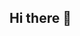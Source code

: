 ## Hi there 👋

<!--
**KareemMahrous/KareemMahrous** is a ✨ _special_ ✨ repository because its `README.md` (this file) appears on your GitHub profile.

### 👋 About Me

- 🔭 I’m currently working as a Mid-Level Flutter Developer on large-scale projects for the Ministry of Justice – Saudi Arabia.
- 🌱 I’m constantly learning advanced Flutter techniques, clean architecture principles, and exploring unit testing.
- 👯 I’m looking to collaborate on impactful Flutter projects that focus on clean code, maintainability, and great user experience.
- 🤔 I’m looking for help with mastering performance optimization.
- 💬 Ask me about Software.
- 📫 How to reach me: kareem.ali.sa@gmail.com
- ⚡ Fun fact: I believe a clean architecture and solid codebase are just as exciting as launching a new feature.

🔗 LinkedIn: (https://shorturl.at/iJfNQ)
